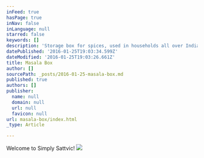 ```yaml
---
inFeed: true
hasPage: true
inNav: false
inLanguage: null
starred: false
keywords: []
description: 'Storage box for spices, used in households all over India'
datePublished: '2016-01-25T19:03:34.599Z'
dateModified: '2016-01-25T19:03:26.661Z'
title: Masala Box
author: []
sourcePath: _posts/2016-01-25-masala-box.md
published: true
authors: []
publisher:
  name: null
  domain: null
  url: null
  favicon: null
url: masala-box/index.html
_type: Article

---
```

Welcome to Simply Sattvic!
![](https://s3-us-west-2.amazonaws.com/the-grid-img/p/beca103182cf846e325e7297266e57d8ad39672d.jpg)